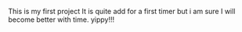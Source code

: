 This is my first project
It is quite add for a first timer but i am sure I will become better with time.
yippy!!!
